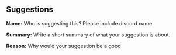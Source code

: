 ## Suggestions

**Name:**
Who is suggesting this? Please include discord name.

**Summary:**
Write a short summary of what your suggestion is about.

**Reason:**
Why would your suggestion be a good
